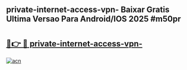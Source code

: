 ## private-internet-access-vpn- Baixar Gratis Ultima Versao Para Android/IOS 2025 #m50pr

# <h2><a href="https://ainizakaria.my?title=private-internet-access-vpn-&ref=20M">🔗👉 🔴 private-internet-access-vpn-</a></h2>

[![acn](https://github.com/user-attachments/assets/0f9c940e-d8b0-45ae-aac7-cd30a18b3e1c)](https://ainizakaria.my?title=private-internet-access-vpn-&ref=20M)

